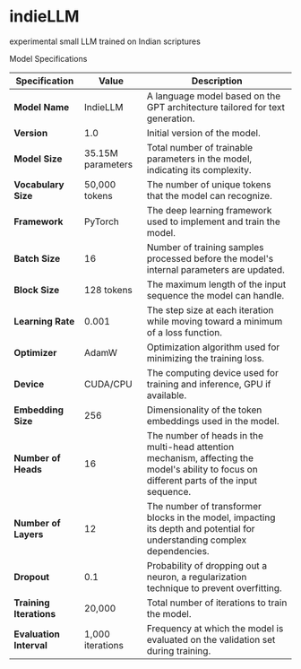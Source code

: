 # indieLLM
experimental small LLM trained on Indian scriptures

Model Specifications

| Specification       | Value            | Description                                                                 |
|---------------------|------------------|-----------------------------------------------------------------------------|
| **Model Name**      | IndieLLM         | A language model based on the GPT architecture tailored for text generation. |
| **Version**         | 1.0              | Initial version of the model.                                               |
| **Model Size**      | 35.15M parameters| Total number of trainable parameters in the model, indicating its complexity. |
| **Vocabulary Size** | 50,000 tokens    | The number of unique tokens that the model can recognize.                    |
| **Framework**       | PyTorch          | The deep learning framework used to implement and train the model.          |
| **Batch Size**      | 16               | Number of training samples processed before the model's internal parameters are updated. |
| **Block Size**      | 128 tokens       | The maximum length of the input sequence the model can handle.               |
| **Learning Rate**   | 0.001            | The step size at each iteration while moving toward a minimum of a loss function. |
| **Optimizer**       | AdamW            | Optimization algorithm used for minimizing the training loss.                |
| **Device**          | CUDA/CPU         | The computing device used for training and inference, GPU if available.      |
| **Embedding Size**  | 256              | Dimensionality of the token embeddings used in the model.                    |
| **Number of Heads** | 16               | The number of heads in the multi-head attention mechanism, affecting the model's ability to focus on different parts of the input sequence. |
| **Number of Layers**| 12               | The number of transformer blocks in the model, impacting its depth and potential for understanding complex dependencies. |
| **Dropout**         | 0.1              | Probability of dropping out a neuron, a regularization technique to prevent overfitting. |
| **Training Iterations** | 20,000        | Total number of iterations to train the model.                              |
| **Evaluation Interval** | 1,000 iterations | Frequency at which the model is evaluated on the validation set during training. |
